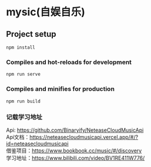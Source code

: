 # mysic(自娱自乐)

## Project setup
```
npm install
```

### Compiles and hot-reloads for development
```
npm run serve
```

### Compiles and minifies for production
```
npm run build
```

### 记载学习地址
Api: https://github.com/Binaryify/NeteaseCloudMusicApi<br>
Api文档：https://neteasecloudmusicapi.vercel.app/#/?id=neteasecloudmusicapi<br>
借鉴项目：https://www.bookbook.cc/music/#/discovery<br>
学习地址：https://www.bilibili.com/video/BV1RE411W776/